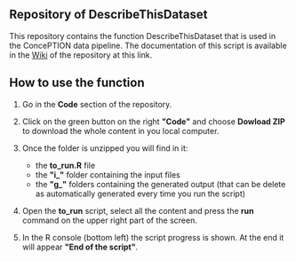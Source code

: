 ## Repository of DescribeThisDataset

This repository contains the function DescribeThisDataset that is used in the ConcePTION data pipeline. The documentation of this script is available in the [Wiki](https://github.com/ARS-toscana/ApplyComponentStrategy/wiki) of the repository at this link.




## How to use the function

1. Go in the **Code** section of the repository. 

2. Click on the green button on the right **"Code"** and choose **Dowload ZIP** to download the whole content in you local computer.

3. Once the folder is unzipped you will find in it:
   - the **to_run.R** file
   - the **"i_"** folder containing the input files
   - the **"g_"** folders containing the generated output (that can be delete as automatically generated every time you run the script)

4. Open the **to_run** script, select all the content and press the **run** command on the upper right part of the screen.

5. In the R console (bottom left) the script progress is shown. At the end it will appear **"End of the script"**. 



    

